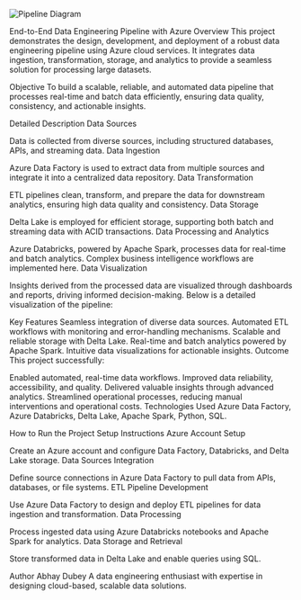 ![Pipeline Diagram](images/pipeline_diagram.png)




End-to-End Data Engineering Pipeline with Azure
Overview
This project demonstrates the design, development, and deployment of a robust data engineering pipeline using Azure cloud services. It integrates data ingestion, transformation, storage, and analytics to provide a seamless solution for processing large datasets.

Objective
To build a scalable, reliable, and automated data pipeline that processes real-time and batch data efficiently, ensuring data quality, consistency, and actionable insights.

Detailed Description
Data Sources

Data is collected from diverse sources, including structured databases, APIs, and streaming data.
Data Ingestion

Azure Data Factory is used to extract data from multiple sources and integrate it into a centralized data repository.
Data Transformation

ETL pipelines clean, transform, and prepare the data for downstream analytics, ensuring high data quality and consistency.
Data Storage

Delta Lake is employed for efficient storage, supporting both batch and streaming data with ACID transactions.
Data Processing and Analytics

Azure Databricks, powered by Apache Spark, processes data for real-time and batch analytics. Complex business intelligence workflows are implemented here.
Data Visualization

Insights derived from the processed data are visualized through dashboards and reports, driving informed decision-making.
Below is a detailed visualization of the pipeline:



Key Features
Seamless integration of diverse data sources.
Automated ETL workflows with monitoring and error-handling mechanisms.
Scalable and reliable storage with Delta Lake.
Real-time and batch analytics powered by Apache Spark.
Intuitive data visualizations for actionable insights.
Outcome
This project successfully:

Enabled automated, real-time data workflows.
Improved data reliability, accessibility, and quality.
Delivered valuable insights through advanced analytics.
Streamlined operational processes, reducing manual interventions and operational costs.
Technologies Used
Azure Data Factory, Azure Databricks, Delta Lake, Apache Spark, Python, SQL.

How to Run the Project
Setup Instructions
Azure Account Setup

Create an Azure account and configure Data Factory, Databricks, and Delta Lake storage.
Data Sources Integration

Define source connections in Azure Data Factory to pull data from APIs, databases, or file systems.
ETL Pipeline Development

Use Azure Data Factory to design and deploy ETL pipelines for data ingestion and transformation.
Data Processing

Process ingested data using Azure Databricks notebooks and Apache Spark for analytics.
Data Storage and Retrieval

Store transformed data in Delta Lake and enable queries using SQL.

Author
Abhay Dubey
A data engineering enthusiast with expertise in designing cloud-based, scalable data solutions.
